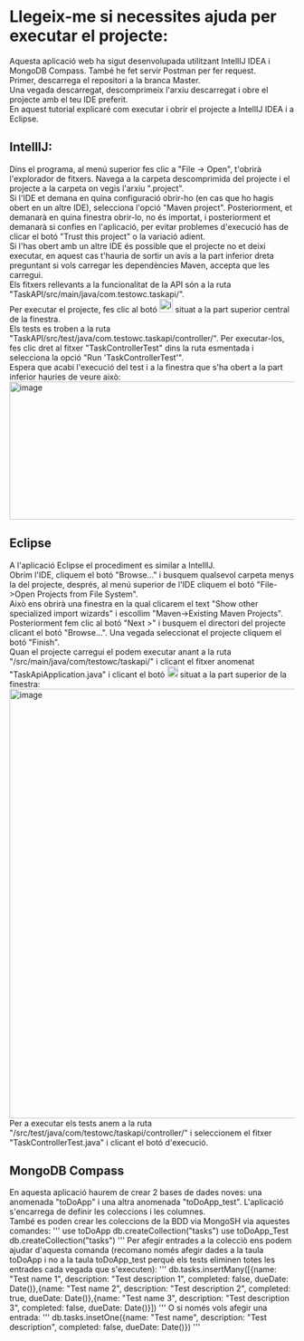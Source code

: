 # Llegeix-me si necessites ajuda per executar el projecte:
Aquesta aplicació web ha sigut desenvolupada utilitzant IntellIJ IDEA i MongoDB Compass. També he fet servir Postman per fer request. <br>
Primer, descarrega el repositori a la branca Master. <br>
Una vegada descarregat, descomprimeix l'arxiu descarregat i obre el projecte amb el teu IDE preferit. <br>
En aquest tutorial explicaré com executar i obrir el projecte a IntellIJ IDEA i a Eclipse. <br>
## IntellIJ:
Dins el programa, al menú superior fes clic a "File -> Open", t'obrirà l'explorador de fitxers. Navega a la carpeta descomprimida del projecte i el projecte a la carpeta on vegis l'arxiu ".project". <br>
Si l'IDE et demana en quina configuració obrir-ho (en cas que ho hagis obert en un altre IDE), selecciona l'opció "Maven project". 
Posteriorment, et demanarà en quina finestra obrir-lo, no és importat, i posteriorment et demanarà si confies en l'aplicació, per evitar problemes d'execució has de clicar el botó "Trust this project" o la variació adient. <br>
Si l'has obert amb un altre IDE és possible que el projecte no et deixi executar, en aquest cas t'hauria de sortir un avís a la part inferior dreta preguntant si vols carregar les dependències Maven, accepta que les carregui.<br>
Els fitxers rellevants a la funcionalitat de la API són a la ruta "TaskAPI/src/main/java/com.testowc.taskapi/".<br>
Per executar el projecte, fes clic al botó <img width="24" height="24" alt="image" src="https://github.com/user-attachments/assets/060780c9-52ac-46fa-b4c9-95383cb6d368" /> situat a la part superior central de la finestra.<br>
Els tests es troben a la ruta "TaskAPI/src/test/java/com.testowc.taskapi/controller/". Per executar-los, fes clic dret al fitxer "TaskControllerTest" dins la ruta esmentada i selecciona la opció "Run 'TaskControllerTest'".<br>
Espera que acabi l'execució del test i a la finestra que s'ha obert a la part inferior hauries de veure això: <br>
<img width="623" height="244" alt="image" src="https://github.com/user-attachments/assets/0df65da5-732f-4af7-9648-7ea58bffda68" /><br>
## Eclipse
A l'aplicació Eclipse el procediment es similar a IntellIJ.<br>
Obrim l'IDE, cliquem el botó "Browse..." i busquem qualsevol carpeta menys la del projecte, després, al menú superior de l'IDE cliquem el botó "File->Open Projects from File System". <br>
Això ens obrirà una finestra en la qual clicarem el text "Show other specialized import wizards" i escollim "Maven->Existing Maven Projects".<br>
Posteriorment fem clic al botó "Next >" i busquem el directori del projecte clicant el botó "Browse...". Una vegada seleccionat el projecte cliquem el botó "Finish".<br>
Quan el projecte carregui el podem executar anant a la ruta "/src/main/java/com/testowc/taskapi/" i clicant el fitxer anomenat "TaskApiApplication.java" i clicant el botó 
<img width="19" height="20" alt="image" src="https://github.com/user-attachments/assets/ca8ca34f-f29a-4417-908d-64433b94ec08" />
situat a la part superior de la finestra:<br>
<img width="1010" height="759" alt="image" src="https://github.com/user-attachments/assets/29f4f4b0-b17b-4581-9ab4-6ba0a0cc9f69" /><br>
Per a executar els tests anem a la ruta "/src/test/java/com/testowc/taskapi/controller/" i seleccionem el fitxer "TaskControllerTest.java" i clicant el botó d'execució.
## MongoDB Compass
En aquesta aplicació haurem de crear 2 bases de dades noves: una anomenada "toDoApp" i una altra anomenada "toDoApp_test". L'aplicació s'encarrega de definir les coleccions i les columnes.<br>
També es poden crear les coleccions de la BDD via MongoSH via aquestes comandes:
'''
use toDoApp
db.createCollection("tasks")
use toDoApp_Test
db.createCollection("tasks")
'''
Per afegir entrades a la colecciò ens podem ajudar d'aquesta comanda (recomano només afegir dades a la taula toDoApp i no a la taula toDoApp_test perquè els tests eliminen totes les entrades cada vegada que s'executen):
'''
db.tasks.insertMany([{name: "Test name 1", description: "Test description 1", completed: false, dueDate: Date()},{name: "Test name 2", description: "Test description 2", completed: true, dueDate: Date()},{name: "Test name 3", description: "Test description 3", completed: false, dueDate: Date()}])
'''
O si només vols afegir una entrada:
'''
db.tasks.insetOne({name: "Test name", description: "Test description", completed: false, dueDate: Date()})
'''